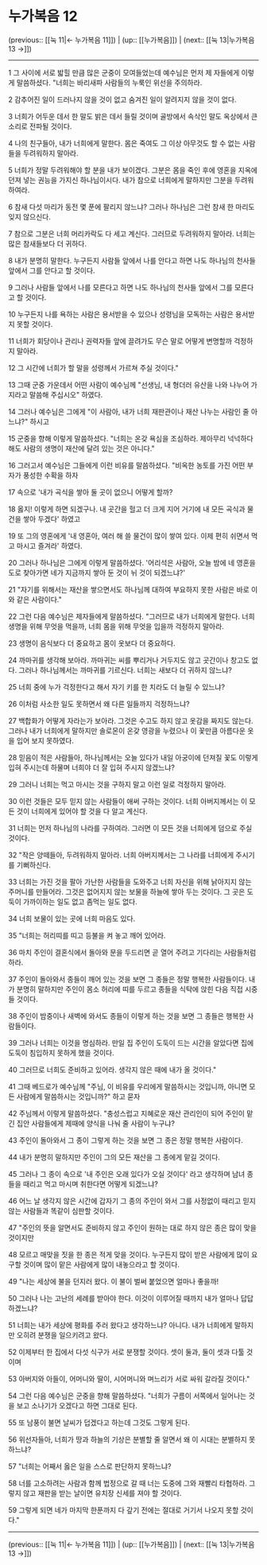 # 누가복음 12

(previous:: [[눅 11|← 누가복음 11]]) | (up:: [[누가복음]]) | (next:: [[눅 13|누가복음 13 →]])

***




1 
그 사이에 서로 밟힐 만큼 많은 군중이 모여들었는데 예수님은 먼저 제 자들에게 이렇게 말씀하셨다. "너희는 바리새파 사람들의 누룩인 위선을 주의하라. 



2 
감추어진 일이 드러나지 않을 것이 없고 숨겨진 일이 알려지지 않을 것이 없다. 



3 
너희가 어두운 데서 한 말도 밝은 데서 들릴 것이며 골방에서 속삭인 말도 옥상에서 큰 소리로 전파될 것이다. 



4 
나의 친구들아, 내가 너희에게 말한다. 몸은 죽여도 그 이상 아무것도 할 수 없는 사람들을 두려워하지 말아라. 



5 
너희가 정말 두려워해야 할 분을 내가 보이겠다. 그분은 몸을 죽인 후에 영혼을 지옥에 던져 넣는 권능을 가지신 하나님이시다. 내가 참으로 너희에게 말하지만 그분을 두려워하여라. 



6 
참새 다섯 마리가 동전 몇 푼에 팔리지 않느냐? 그러나 하나님은 그런 참새 한 마리도 잊지 않으신다. 



7 
참으로 그분은 너희 머리카락도 다 세고 계신다. 그러므로 두려워하지 말아라. 너희는 많은 참새들보다 더 귀하다. 



8 
내가 분명히 말한다. 누구든지 사람들 앞에서 나를 안다고 하면 나도 하나님의 천사들 앞에서 그를 안다고 할 것이다. 



9 
그러나 사람들 앞에서 나를 모른다고 하면 나도 하나님의 천사들 앞에서 그를 모른다고 할 것이다. 



10 
누구든지 나를 욕하는 사람은 용서받을 수 있으나 성령님을 모독하는 사람은 용서받지 못할 것이다. 



11 
너희가 회당이나 관리나 권력자들 앞에 끌려가도 무슨 말로 어떻게 변명할까 걱정하지 말아라. 



12 
그 시간에 너희가 할 말을 성령께서 가르쳐 주실 것이다." 



13 
그때 군중 가운데서 어떤 사람이 예수님께 "선생님, 내 형더러 유산을 나와 나누어 가지라고 말씀해 주십시오" 하였다. 



14 
그러나 예수님은 그에게 "이 사람아, 내가 너희 재판관이나 재산 나누는 사람인 줄 아느냐?" 하시고 



15 
군중을 향해 이렇게 말씀하셨다. "너희는 온갖 욕심을 조심하라. 제아무리 넉넉하다 해도 사람의 생명이 재산에 달려 있는 것은 아니다." 



16 
그러고서 예수님은 그들에게 이런 비유를 말씀하셨다. "비옥한 농토를 가진 어떤 부자가 풍성한 수확을 하자 



17 
속으로 '내가 곡식을 쌓아 둘 곳이 없으니 어떻게 할까? 



18 
옳지! 이렇게 하면 되겠구나. 내 곳간을 헐고 더 크게 지어 거기에 내 모든 곡식과 물건을 쌓아 두겠다' 하였고 



19 
또 그의 영혼에게 '내 영혼아, 여러 해 쓸 물건이 많이 쌓여 있다. 이제 편히 쉬면서 먹고 마시고 즐겨라' 하였다. 



20 
그러나 하나님은 그에게 이렇게 말씀하셨다. '어리석은 사람아, 오늘 밤에 네 영혼을 도로 찾아가면 네가 지금까지 쌓아 둔 것이 뉘 것이 되겠느냐?' 



21 
"자기를 위해서는 재산을 쌓으면서도 하나님께 대하여 부요하지 못한 사람은 바로 이와 같은 사람이다." 



22 
그런 다음 예수님은 제자들에게 말씀하셨다. "그러므로 내가 너희에게 말한다. 너희 생명을 위해 무엇을 먹을까, 너희 몸을 위해 무엇을 입을까 걱정하지 말아라. 



23 
생명이 음식보다 더 중요하고 몸이 옷보다 더 중요하다. 



24 
까마귀를 생각해 보아라. 까마귀는 씨를 뿌리거나 거두지도 않고 곳간이나 창고도 없다. 그러나 하나님께서는 까마귀를 기르신다. 너희는 새보다 더 귀하지 않느냐? 



25 
너희 중에 누가 걱정한다고 해서 자기 키를 한 치라도 더 늘릴 수 있느냐? 



26 
이처럼 사소한 일도 못하면서 왜 다른 일들까지 걱정하느냐? 



27 
백합화가 어떻게 자라는가 보아라. 그것은 수고도 하지 않고 옷감을 짜지도 않는다. 그러나 내가 너희에게 말하지만 솔로몬이 온갖 영광을 누렸으나 이 꽃만큼 아름다운 옷을 입어 보지 못하였다. 



28 
믿음이 적은 사람들아, 하나님께서는 오늘 있다가 내일 아궁이에 던져질 꽃도 이렇게 입혀 주시는데 하물며 너희야 더 잘 입혀 주시지 않겠느냐? 



29 
그러니 너희는 먹고 마시는 것을 구하지 말고 이런 일로 걱정하지 말아라. 



30 
이런 것들은 모두 믿지 않는 사람들이 애써 구하는 것이다. 너희 아버지께서는 이 모든 것이 너희에게 있어야 할 것을 다 알고 계신다. 



31 
너희는 먼저 하나님의 나라를 구하여라. 그러면 이 모든 것을 너희에게 덤으로 주실 것이다. 



32 
"작은 양떼들아, 두려워하지 말아라. 너희 아버지께서는 그 나라를 너희에게 주시기를 기뻐하신다. 



33 
너희는 가진 것을 팔아 가난한 사람들을 도와주고 너희 자신을 위해 낡아지지 않는 주머니를 만들어라. 그것은 없어지지 않는 보물을 하늘에 쌓아 두는 것이다. 그 곳은 도둑이 가까이하는 일도 없고 좀먹는 일도 없다. 



34 
너희 보물이 있는 곳에 너희 마음도 있다. 



35 
"너희는 허리띠를 띠고 등불을 켜 놓고 깨어 있어라. 



36 
마치 주인이 결혼식에서 돌아와 문을 두드리면 곧 열어 주려고 기다리는 사람들처럼 하라. 



37 
주인이 돌아와서 종들이 깨어 있는 것을 보면 그 종들은 정말 행복한 사람들이다. 내가 분명히 말하지만 주인이 몸소 허리에 띠를 두르고 종들을 식탁에 앉힌 다음 직접 시중들 것이다. 



38 
주인이 밤중이나 새벽에 와서도 종들이 이렇게 하는 것을 보면 그 종들은 행복한 사람들이다. 



39 
그러나 너희는 이것을 명심하라. 만일 집 주인이 도둑이 드는 시간을 알았다면 집에 도둑이 침입하지 못하게 했을 것이다. 



40 
그러므로 너희도 준비하고 있어라. 생각지 않은 때에 내가 올 것이다." 



41 
그때 베드로가 예수님께 "주님, 이 비유를 우리에게 말씀하시는 것입니까, 아니면 모든 사람에게 말씀하시는 것입니까?" 하고 묻자 



42 
주님께서 이렇게 말씀하셨다. "충성스럽고 지혜로운 재산 관리인이 되어 주인이 맡긴 집안 사람들에게 제때에 양식을 나눠 줄 사람이 누구냐? 



43 
주인이 돌아와서 그 종이 그렇게 하는 것을 보면 그 종은 정말 행복한 사람이다. 



44 
내가 분명히 말하지만 주인이 그의 모든 재산을 그 종에게 맡길 것이다. 



45 
그러나 그 종이 속으로 '내 주인은 오래 있다가 오실 것이다' 라고 생각하며 남녀 종들을 때리고 먹고 마시며 취한다면 어떻게 되겠느냐? 



46 
어느 날 생각지 않은 시간에 갑자기 그 종의 주인이 와서 그를 사정없이 때리고 믿지 않는 사람들과 똑같이 심판할 것이다. 



47 
"주인의 뜻을 알면서도 준비하지 않고 주인이 원하는 대로 하지 않은 종은 많이 맞을 것이지만 



48 
모르고 매맞을 짓을 한 종은 적게 맞을 것이다. 누구든지 많이 받은 사람에게 많이 요구할 것이며 많이 맡은 사람에게 많이 내놓으라고 할 것이다. 



49 
"나는 세상에 불을 던지러 왔다. 이 불이 벌써 붙었으면 얼마나 좋을까! 



50 
그러나 나는 고난의 세례를 받아야 한다. 이것이 이루어질 때까지 내가 얼마나 답답하겠느냐? 



51 
너희는 내가 세상에 평화를 주러 왔다고 생각하느냐? 아니다. 내가 너희에게 말하지만 오히려 분쟁을 일으키려고 왔다. 



52 
이제부터 한 집에서 다섯 식구가 서로 분쟁할 것이다. 셋이 둘과, 둘이 셋과 다툴 것이며 



53 
아버지와 아들이, 어머니와 딸이, 시어머니와 며느리가 서로 싸워 갈라질 것이다." 



54 
그런 다음 예수님은 군중을 향해 말씀하셨다. "너희가 구름이 서쪽에서 일어나는 것을 보고 소나기가 오겠다고 하면 그대로 된다. 



55 
또 남풍이 불면 날씨가 덥겠다고 하는데 그것도 그렇게 된다. 



56 
위선자들아, 너희가 땅과 하늘의 기상은 분별할 줄 알면서 왜 이 시대는 분별하지 못하느냐? 



57 
"너희는 어째서 옳은 일을 스스로 판단하지 못하느냐? 



58 
너를 고소하려는 사람과 함께 법정으로 갈 때 너는 도중에 그와 재빨리 타협하라. 그렇지 않고 재판을 받는 날이면 유치장 신세를 져야 할 것이다. 



59 
그렇게 되면 네가 마지막 한푼까지 다 갚기 전에는 절대로 거기서 나오지 못할 것이다."

***

(previous:: [[눅 11|← 누가복음 11]]) | (up:: [[누가복음]]) | (next:: [[눅 13|누가복음 13 →]])
